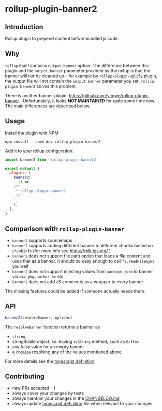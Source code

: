 # rollup-plugin-banner2

## Introduction

Rollup plugin to prepend content before bundled js code.

## Why

`rollup` itself contains `output.banner` option.
The difference between this plugin and the `output.banner` parameter provided by the rollup is that the banner will not be cleaned up - for example by `rollup-plugin-uglify` plugin, the output file will not contain the `output.banner` parameter you set. `rollup-plugin-banner2` solves this problem.

There is another banner plugin: https://github.com/yingye/rollup-plugin-banner . Unfortunately, it looks **NOT MAINTAINED** for quite some time now. The main differences are described below.

## Usage

Install the plugin with NPM:

```
npm install --save-dev rollup-plugin-banner2
```

Add it to your rollup configuration:

```js
import banner2 from 'rollup-plugin-banner2'

export default {
  plugins: [
    banner2(
      () => `
    /**
     * rollup-plugin-banner2
     */
    `,
    ),
  ],
}
```

## Comparison with `rollup-plugin-banner`

- `banner2` supports sourcemaps
- `banner2` supports adding different banner to different chunks based on `ChunkInfo` (for more info see https://rollupjs.org/ )
- `banner2` does not support file path option that loads a file content and uses that as a banner. It should be easy enough to call `fs.readFileSync` yourself
- `banner2` does not support injecting values from `package.json` to banner via `<%= pkg.author %>` etc.
- `banner2` does not add JS comments as a wrapper to every banner

The missing features could be added if someone actually needs them.

## API

```ts
banner2(resolveBanner, options)
```

The `resolveBanner` function returns a banner as

- `string`
- stringifiable object, i.e. having `toString` method, such as `Buffer`
- any falsy value for an empty banner
- a `Promise` resolving any of the values mentioned above

For more details see the [typescript definition](index.d.ts)

## Contributing

- new PRs accepted :-)
- always cover your changes by tests
- always mention your changes in the [CHANGELOG.md](CHANGELOG.md)
- always update [typescript definition](index.d.ts) file when relevant to your changes
